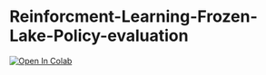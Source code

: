 # Reinforcment-Learning-Frozen-Lake-Policy-evaluation


[![Open In Colab](https://colab.research.google.com/assets/colab-badge.svg)](https://colab.research.google.com/drive/1R0WF1FRFhR6Z_-paRJGgiv6djb8uoivg)

